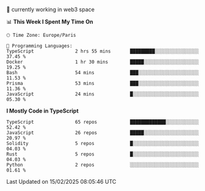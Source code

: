 🔭 currently working in web3 space

<!--START_SECTION:waka-->
📊 **This Week I Spent My Time On** 

```text
🕑︎ Time Zone: Europe/Paris

💬 Programming Languages: 
TypeScript               2 hrs 55 mins       █████████░░░░░░░░░░░░░░░░   37.45 % 
Docker                   1 hr 30 mins        █████░░░░░░░░░░░░░░░░░░░░   19.25 % 
Bash                     54 mins             ███░░░░░░░░░░░░░░░░░░░░░░   11.53 % 
Prisma                   53 mins             ███░░░░░░░░░░░░░░░░░░░░░░   11.36 % 
JavaScript               24 mins             █░░░░░░░░░░░░░░░░░░░░░░░░   05.30 % 
```

**I Mostly Code in TypeScript** 

```text
TypeScript               65 repos            █████████████░░░░░░░░░░░░   52.42 % 
JavaScript               26 repos            █████░░░░░░░░░░░░░░░░░░░░   20.97 % 
Solidity                 5 repos             █░░░░░░░░░░░░░░░░░░░░░░░░   04.03 % 
Rust                     5 repos             █░░░░░░░░░░░░░░░░░░░░░░░░   04.03 % 
Python                   2 repos             ░░░░░░░░░░░░░░░░░░░░░░░░░   01.61 % 
```




 Last Updated on 15/02/2025 08:05:46 UTC
<!--END_SECTION:waka-->

